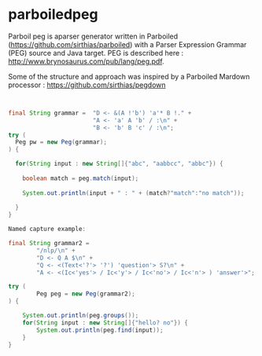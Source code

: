 # parboiledpeg

Parboil peg is aparser generator written in Parboiled (https://github.com/sirthias/parboiled) with a Parser Expression Grammar (PEG) source and Java target. PEG is described here : http://www.brynosaurus.com/pub/lang/peg.pdf.

Some of the structure and approach was inspired by a Parboiled Mardown processor : https://github.com/sirthias/pegdown

```java


final String grammar =  "D <- &(A !'b') 'a'* B !." +
                        "A <- 'a' A 'b' / :\n" +
                        "B <- 'b' B 'c' / :\n";
try (
  Peg pw = new Peg(grammar);
) {

  for(String input : new String[]{"abc", "aabbcc", "abbc"}) {
    
    boolean match = peg.match(input);
    
    System.out.println(input + " : " + (match?"match":"no match"));
    
  }
}

Named capture example:

final String grammar2 =
        "/nlp/\n" +
        "D <- Q A $\n" +
        "Q <- <(Text<'?'> '?') 'question'> S?\n" +
        "A <- <(Ic<'yes'> / Ic<'y'> / Ic<'no'> / Ic<'n'> ) 'answer'>";

try (
        Peg peg = new Peg(grammar2);
) {

    System.out.println(peg.groups());
    for(String input : new String[]{"hello? no"}) {
        System.out.println(peg.find(input));
    }
}

```
